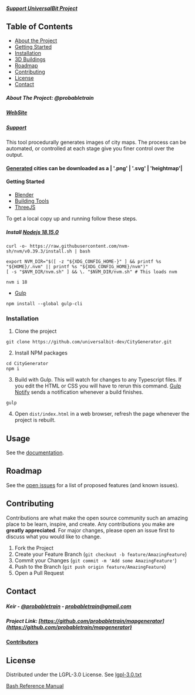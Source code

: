 ##### [Support UniversalBit Project](https://github.com/universalbit-dev/universalbit-dev/tree/main/support)


## Table of Contents

* [About the Project](#about-the-project-probabletrain)
* [Getting Started](#getting-started)
* [Installation](#installation)
* [3D Buildings](https://github.com/universalbit-dev/CityGenerator/tree/master/public/3D/buildings)
* [Roadmap](#roadmap)
* [Contributing](#contributing)
* [License](https://www.gnu.org/licenses/lgpl-3.0.txt)
* [Contact](#contact)

##### About The Project: @probabletrain
##### [WebSite](https://maps.probabletrain.com/#/)
##### [Support](https://ko-fi.com/probabletrain)

This tool procedurally generates images of city maps. The process can be automated, or controlled at each stage give you finer control over the output.
#### [Generated](https://github.com/universalbit-dev/CityGenerator/blob/master/docs/algorithmoverview.md) cities can be downloaded as a | '.png' | '.svg' | 'heightmap'| 

#### Getting Started
* [Blender](https://www.blender.org/)
* [Building Tools](https://github.com/universalbit-dev/building_tools)
* [ThreeJS](https://threejs.org/manual/#en/fundamentals)
  
To get a local copy up and running follow these steps.
##### Install [Nodejs 18.15.0](https://nodejs.org/en/blog/release/v18.15.0)
```
curl -o- https://raw.githubusercontent.com/nvm-sh/nvm/v0.39.3/install.sh | bash
```
```
export NVM_DIR="$([ -z "${XDG_CONFIG_HOME-}" ] && printf %s "${HOME}/.nvm" || printf %s "${XDG_CONFIG_HOME}/nvm")"
[ -s "$NVM_DIR/nvm.sh" ] && \. "$NVM_DIR/nvm.sh" # This loads nvm
```
```
nvm i 18
```


* [Gulp](https://www.npmjs.com/package/gulp)
```
npm install --global gulp-cli
```

### Installation
 
1. Clone the project
```
git clone https://github.com/universalbit-dev/CityGenerator.git
```
2. Install NPM packages
```
cd CityGenerator
npm i
```
3. Build with Gulp. This will watch for changes to any Typescript files. If you edit the HTML or CSS you will have to rerun this command. [Gulp Notify](https://github.com/mikaelbr/gulp-notify) sends a notification whenever a build finishes.
```
gulp
```
4. Open `dist/index.html` in a web browser, refresh the page whenever the project is rebuilt.
## Usage
See the [documentation](https://github.com/universalbit-dev/CityGenerator/blob/master/docs/usageguide.md).

## Roadmap
See the [open issues](https://github.com/probabletrain/mapgenerator/issues) for a list of proposed features (and known issues).

## Contributing
Contributions are what make the open source community such an amazing place to be learn, inspire, and create. Any contributions you make are **greatly appreciated**. For major changes, please open an issue first to discuss what you would like to change.

1. Fork the Project
2. Create your Feature Branch (`git checkout -b feature/AmazingFeature`)
3. Commit your Changes (`git commit -m 'Add some AmazingFeature'`)
4. Push to the Branch (`git push origin feature/AmazingFeature`)
5. Open a Pull Request

## Contact
##### Keir - [@probabletrain](https://twitter.com/probabletrain) - probabletrain@gmail.com
##### Project Link: [https://github.com/probabletrain/mapgenerator](https://github.com/probabletrain/mapgenerator)
#### [Contributors](https://github.com/ProbableTrain/MapGenerator#contributors-)


## License
Distributed under the LGPL-3.0 License. See [lgpl-3.0.txt](https://www.gnu.org/licenses/lgpl-3.0.txt)

[Bash Reference Manual](https://www.gnu.org/software/bash/manual/html_node/index.html)


